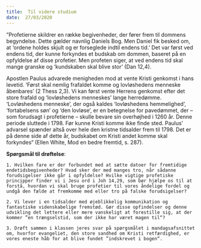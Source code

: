 ```yaml
---
title:  Til videre studium
date:  27/03/2020
---
```


”Profetierne skildrer en række begivenheder, der fører frem til dommens begyndelse. Dette gælder navnlig Daniels Bog. Men Daniel fik besked om, at ‘ordene holdes skjult og er forseglede indtil endens tid.’ Det var først ved endens tid, der kunne forkyndes et budskab om dommen, baseret på en opfyldelse af disse profetier. Men profeten siger, at ved endens tid skal mange granske og ‘kundskaben skal blive stor’ (Dan 12,4).

Apostlen Paulus advarede menigheden mod at vente Kristi genkomst i hans levetid. ‘Først skal nemlig frafaldet komme og lovløshedens menneske åbenbares’ (2 Thess 2,3). Vi kan først vente Herrens genkomst efter det store frafald og ‘lovløshedens menneskes’ lange herredømme. ‘Lovløshedens menneske’, der også kaldes ‘lovløshedens hemmelighed’, ‘fortabelsens søn’ og ‘den lovløse’, er en betegnelse for pavedømmet, der – som forudsagt i profetierne – skulle bevare sin overhøjhed i 1260 år. Denne periode sluttede i 1798. Før kunne Kristi komme ikke finde sted. Paulus’ advarsel spænder altså over hele den kristne tidsalder frem til 1798. Det er på denne side af dette år, budskabet om Kristi andet komme skal forkyndes“ (Ellen White, Mod en bedre fremtid, s. 287).

**Spørgsmål til drøftelse**:

`1.	Hvilken fare er der forbundet med at sætte datoer for fremtidige endetidsbegivenheder? Hvad sker der med manges tro, når sådanne forudsigelser ikke går i opfyldelse? Hvilke vigtige profetiske principper finder vi i Jesu ord i Joh 14,29, som bør hjælpe os til at forstå, hvordan vi skal bruge profetier til vores åndelige fordel og undgå den fælde at fremkomme med eller tro på falske forudsigelser?`

`2.	Vi lever i en tidsalder med øjeblikkelig kommunikation og fantastiske videnskabelige fremstød. Gør disse opfindelser og denne udvikling det lettere eller mere vanskeligt at forestille sig, at der kommer ”en trængselstid, som der ikke har været magen til“?`

`3.	Drøft sammen i klassen jeres svar på spørgsmålet i mandagsafsnittet om, hvorfor evangeliet, den store sandhed om Kristi retfærdighed, er vores eneste håb for at blive fundet ”indskrevet i bogen“.`